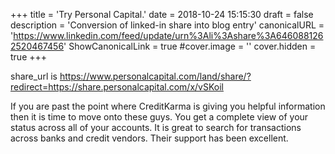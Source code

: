 +++
title = 'Try Personal Capital.'
date = 2018-10-24 15:15:30
draft = false
description = 'Conversion of linked-in share into blog entry'
canonicalURL = 'https://www.linkedin.com/feed/update/urn%3Ali%3Ashare%3A6460881262520467456'
ShowCanonicalLink = true
#cover.image = ''
cover.hidden = true
+++

share_url is https://www.personalcapital.com/land/share/?redirect=https://share.personalcapital.com/x/vSKoil

If you are past the point where CreditKarma is giving you helpful information
then it is time to move onto these guys.  You get a complete view of your status
across all of your accounts.  It is great to search for transactions across banks
and credit vendors.  Their support has been excellent.
